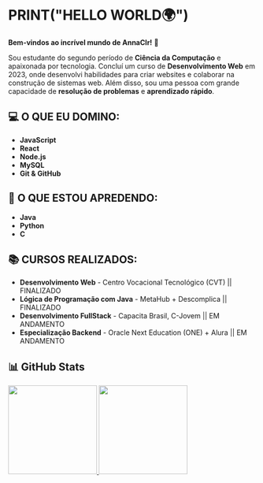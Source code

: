 # PRINT("HELLO WORLD🌍")
**Bem-vindos ao incrível mundo de AnnaClr!** 👋  

Sou estudante do segundo período de **Ciência da Computação** e apaixonada por tecnologia. Concluí um curso de **Desenvolvimento Web** em 2023, onde desenvolvi habilidades para criar websites e colaborar na construção de sistemas web. Além disso, sou uma pessoa com grande capacidade de **resolução de problemas** e **aprendizado rápido**.

## 💻 O QUE EU DOMINO:
- **JavaScript**
- **React**
- **Node.js**
- **MySQL**
- **Git & GitHub**

## 🚀 O QUE ESTOU APREDENDO:
- **Java**   
- **Python**
- **C**

## 📚 CURSOS REALIZADOS:
- **Desenvolvimento Web** - Centro Vocacional Tecnológico (CVT) || FINALIZADO
- **Lógica de Programação com Java** - MetaHub + Descomplica || FINALIZADO
- **Desenvolvimento FullStack** - Capacita Brasil, C-Jovem || EM ANDAMENTO
- **Especialização Backend** - Oracle Next Education (ONE) + Alura || EM ANDAMENTO

## 📊 GitHub Stats
<div>
<a href="https://github.com/AnnaClr">
<img loading="lazy" height="180em" src="https://github-readme-stats.vercel.app/api/top-langs/?username=AnnaClr&layout=compact&langs_count=7&theme=dracula"/>
<img loading="lazy" height="180em" src="https://github-readme-stats.vercel.app/api?username=AnnaClr&show_icons=true&theme=dracula&include_all_commits=true&count_private=true"/>
</div>
